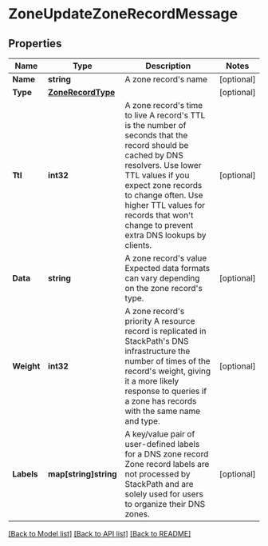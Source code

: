 # ZoneUpdateZoneRecordMessage

## Properties

Name | Type | Description | Notes
------------ | ------------- | ------------- | -------------
**Name** | **string** | A zone record&#39;s name | [optional] 
**Type** | [**ZoneRecordType**](zoneRecordType.md) |  | [optional] 
**Ttl** | **int32** | A zone record&#39;s time to live  A record&#39;s TTL is the number of seconds that the record should be cached by DNS resolvers. Use lower TTL values if you expect zone records to change often. Use higher TTL values for records that won&#39;t change to prevent extra DNS lookups by clients. | [optional] 
**Data** | **string** | A zone record&#39;s value  Expected data formats can vary depending on the zone record&#39;s type. | [optional] 
**Weight** | **int32** | A zone record&#39;s priority  A resource record is replicated in StackPath&#39;s DNS infrastructure the number of times of the record&#39;s weight, giving it a more likely response to queries if a zone has records with the same name and type. | [optional] 
**Labels** | **map[string]string** | A key/value pair of user-defined labels for a DNS zone record  Zone record labels are not processed by StackPath and are solely used for users to organize their DNS zones. | [optional] 

[[Back to Model list]](../README.md#documentation-for-models) [[Back to API list]](../README.md#documentation-for-api-endpoints) [[Back to README]](../README.md)


